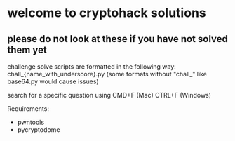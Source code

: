 # welcome to cryptohack solutions
## please do not look at these if you have not solved them yet

challenge solve scripts are formatted in the following way:
chall_{name_with_underscore}.py (some formats without "chall_" like base64.py would cause issues)

search for a specific question using CMD+F (Mac) CTRL+F (Windows)


Requirements:
- pwntools
- pycryptodome